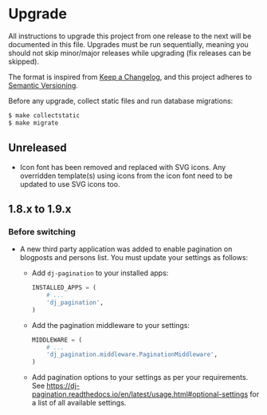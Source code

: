 # Upgrade

All instructions to upgrade this project from one release to the next will be
documented in this file. Upgrades must be run sequentially, meaning you should
not skip minor/major releases while upgrading (fix releases can be skipped).

The format is inspired from [Keep a Changelog](https://keepachangelog.com/en/1.0.0/),
and this project adheres to [Semantic Versioning](https://semver.org/spec/v2.0.0.html).

Before any upgrade, collect static files and run database migrations:

```bash
$ make collectstatic
$ make migrate
```

## Unreleased

- Icon font has been removed and replaced with SVG icons. Any overridden
  template(s) using icons from the icon font need to be updated to use SVG
  icons too.

## 1.8.x to 1.9.x

### Before switching

- A new third party application was added to enable pagination on blogposts and persons list.
  You must update your settings as follows:

  * Add `dj-pagination` to your installed apps:
    ```python
    INSTALLED_APPS = (
        # ...
        'dj_pagination',
    )
    ```
  * Add the pagination middleware to your settings:
    ```python
    MIDDLEWARE = (
        # ...
        'dj_pagination.middleware.PaginationMiddleware',
    )
    ```
  * Add pagination options to your settings as per your requirements.
    See https://dj-pagination.readthedocs.io/en/latest/usage.html#optional-settings for a list of
    all available settings.
